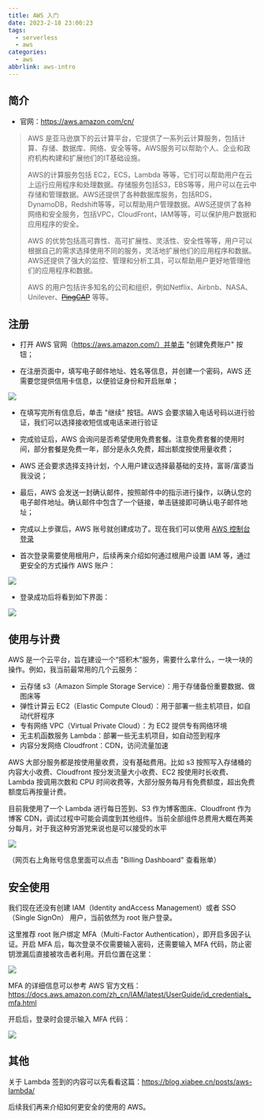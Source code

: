 ```yaml
---
title: AWS 入门
date: 2023-2-18 23:00:23
tags:
  - serverless
  - aws
categories:
  - aws
abbrlink: aws-intro
---
```




## 简介

* 官网：https://aws.amazon.com/cn/

> AWS 是亚马逊旗下的云计算平台，它提供了一系列云计算服务，包括计算、存储、数据库、网络、安全等等。AWS服务可以帮助个人、企业和政府机构构建和扩展他们的IT基础设施。
>
> AWS的计算服务包括 EC2，ECS，Lambda 等等，它们可以帮助用户在云上运行应用程序和处理数据。存储服务包括S3，EBS等等，用户可以在云中存储和管理数据。AWS还提供了各种数据库服务，包括RDS，DynamoDB，Redshift等等，可以帮助用户管理数据。AWS还提供了各种网络和安全服务，包括VPC，CloudFront，IAM等等，可以保护用户数据和应用程序的安全。
>
> AWS 的优势包括高可靠性、高可扩展性、灵活性、安全性等等，用户可以根据自己的需求选择使用不同的服务，灵活地扩展他们的应用程序和数据。AWS还提供了强大的监控、管理和分析工具，可以帮助用户更好地管理他们的应用程序和数据。
>
> AWS 的用户包括许多知名的公司和组织，例如Netflix、Airbnb、NASA、Unilever、[~~PingCAP~~](https://pingcap.com) 等等。



## 注册

* 打开 AWS 官网（https://aws.amazon.com/）并单击 "创建免费账户" 按钮；

* 在注册页面中，填写电子邮件地址、姓名等信息，并创建一个密码，AWS 还需要您提供信用卡信息，以便验证身份和开启账单；

![](https://s3.xiabee.cn/pic/2023/02/f04806d848e98acb56c02c9617cf21656816dad41c2a1a2b47af81096ed0f07e.png)

* 在填写完所有信息后，单击 "继续" 按钮。AWS 会要求输入电话号码以进行验证，我们可以选择接收短信或电话来进行验证

* 完成验证后，AWS 会询问是否希望使用免费套餐。注意免费套餐的使用时间，部分套餐是免费一年，部分是永久免费，超出额度按使用量收费；

* AWS 还会要求选择支持计划，个人用户建议选择最基础的支持，富哥/富婆当我没说；

* 最后，AWS 会发送一封确认邮件，按照邮件中的指示进行操作，以确认您的电子邮件地址。确认邮件中包含了一个链接，单击链接即可确认电子邮件地址；

* 完成以上步骤后，AWS 账号就创建成功了。现在我们可以使用 [AWS 控制台登录](https://console.aws.amazon.com/console/home)
* 首次登录需要使用根用户，后续再来介绍如何通过根用户设置 IAM 等，通过更安全的方式操作 AWS 账户：

![](https://s3.xiabee.cn/pic/2023/02/b9121be884fb7cc31f738b5b8bd8bc3df945a19d3024f892e0584ec615151bbe.png)

* 登录成功后将看到如下界面：

![](https://s3.xiabee.cn/pic/2023/02/f6b188ad7c289c79afea8efbe70bd3c8e4405d92a2a9d9cce2cde5597447d587.png)



## 使用与计费

AWS 是一个云平台，旨在建设一个“搭积木”服务，需要什么拿什么，一块一块的操作。例如，我当前最常用的几个云服务：

* 云存储 s3（Amazon Simple Storage Service）：用于存储备份重要数据、做图床等
* 弹性计算云 EC2（Elastic Compute Cloud）：用于部署一些主机项目，如自动代肝程序
* 专有网络 VPC（Virtual Private Cloud）：为 EC2 提供专有网络环境
* 无主机函数服务 Lambda：部署一些无主机项目，如自动签到程序
* 内容分发网络 Cloudfront：CDN，访问流量加速

AWS 大部分服务都是按使用量收费，没有基础费用。比如 s3 按照写入存储桶的内容大小收费、Cloudfront 按分发流量大小收费、EC2 按使用时长收费、Lambda 按调用次数和 CPU 时间收费等，大部分服务每月有免费额度，超出免费额度后再按量计费。



目前我使用了一个 Lambda 进行每日签到、S3 作为博客图床、Cloudfront 作为博客 CDN，调试过程中可能会调度到其他组件。当前全部组件总费用大概在两美分每月，对于我这种穷游党来说也是可以接受的水平

![](https://s3.xiabee.cn/pic/2023/02/357c5b1b7d0848745c4b6b84be986defc2e44b5e45be95395cd048d810328443.png)

（网页右上角账号信息里面可以点击 "Billing Dashboard" 查看账单）



## 安全使用

我们现在还没有创建 IAM（Identity andAccess Management）或者 SSO（Single SignOn） 用户，当前依然为 root 账户登录。

这里推荐 root 账户绑定 MFA（Multi-Factor Authentication），即开启多因子认证。开启 MFA 后，每次登录不仅需要输入密码，还需要输入 MFA  代码，防止密钥泄漏后直接被攻击者利用。开启位置在这里：

![](https://s3.xiabee.cn/pic/2023/02/e3d0b64c08edd04d7ab20fc3bd22e3d57250badbd20ee6531bb420999f1a7e15.png)



MFA 的详细信息可以参考 AWS 官方文档：https://docs.aws.amazon.com/zh_cn/IAM/latest/UserGuide/id_credentials_mfa.html

开启后，登录时会提示输入 MFA 代码：

![](https://s3.xiabee.cn/pic/2023/02/151caac3f2f05e6527df80f24babfb0a30c68c55bab9ee0e5072d52a3f249b75.png)



## 其他

关于 Lambda 签到的内容可以先看看这篇：https://blog.xiabee.cn/posts/aws-lambda/

后续我们再来介绍如何更安全的使用的 AWS。
